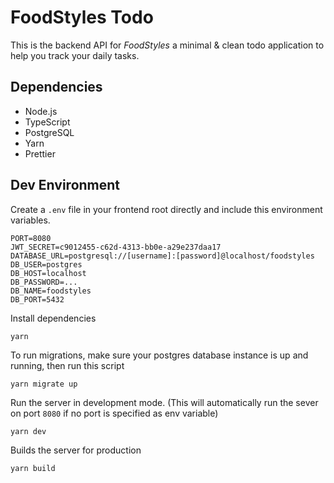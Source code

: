 # FoodStyles Todo

This is the backend API for _FoodStyles_ a minimal & clean todo application to help you track your daily tasks.

## Dependencies

- Node.js
- TypeScript
- PostgreSQL
- Yarn
- Prettier

## Dev Environment

Create a `.env` file in your frontend root directly and include this environment variables.

```text
PORT=8080
JWT_SECRET=c9012455-c62d-4313-bb0e-a29e237daa17
DATABASE_URL=postgresql://[username]:[password]@localhost/foodstyles
DB_USER=postgres
DB_HOST=localhost
DB_PASSWORD=...
DB_NAME=foodstyles
DB_PORT=5432
```

Install dependencies

```text
yarn
```

To run migrations, make sure your postgres database instance is up and running, then run this script

```
yarn migrate up
```

Run the server in development mode. (This will automatically run the sever on port `8080` if no port is specified as env variable)

```text
yarn dev
```

Builds the server for production

```text
yarn build
```
